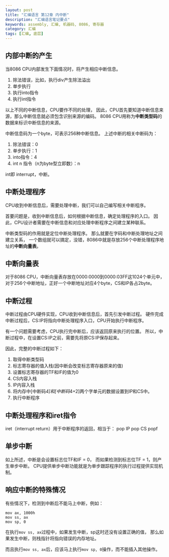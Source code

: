 ```yaml
---
layout: post
title: "汇编语言 第12章 内中断"
description: "汇编语言笔记要点"
keywords: assembly, 汇编, 机器码, 8086, 寄存器
category: 汇编
tags: [汇编, 底层]
---
```


## 内部中断的产生
当8086 CPU内部发生下面情况时，将产生相应中断信息。

1. 除法错误，比如，执行div产生除法溢出
2. 单步执行
3. 执行into指令
4. 执行int指令

以上不同的中断信息，CPU要作不同的处理，
因此，CPU首先要知道中断信息来源，那么中断信息就必须包含识别来源的编码。
8086 CPU用称为**中断类型码**的数据来标识中断信息的来源。

中断信息码为一个byte，可表示256种中断信息。
上述中断的相关中断码为：

1. 除法错误：0
2. 单步执行：1
3. into指令：4
4. int n 指令（n为byte型立即数）：n

int即 interrupt，中断。

## 中断处理程序
CPU收到中断信息后，需要处理中断，我们可以自己编写相关中断程序。

首要问题是，收到中断信息后，如何根据中断信息，确定处理程序的入口。
因此，CPU设计者需要在中断信息和对应处理中断程序之间建立某种联系。

中断类型码的作用就是定位中断处理程序。
那么就要在字码和中断处理地址之间建立关系，
一个数组就可以搞定，没错，8086中就是存放256个中断处理程序地址的**中断向量表**。

## 中断向量表
对于8086 CPU，中断向量表存放在0000:0000到0000:03FF这1024个单元中，
对于256个中断地址，正好一个中断地址对应4个byte，CS和IP各占2byte。

## 中断过程
中断过程由CPU硬件实现，CPU收到中断信息后，首先引发中断过程。
硬件完成中断过程后，CS:IP将指向中断处理程序入口，CPU开始执行中断程序。

有一个问题需要考虑，CPU执行完中断后，应该返回原来执行的位置。
所以，中断过程中，在设置CS:IP之前，需要先将原CS:IP保存起来。

因此，完整的中断过程如下：

1. 取得中断类型码
2. 标志寄存器的值入栈(因中断会改变标志寄存器原来的值)
3. 设置标志寄存器的TF和IF的值为0
4. CS内容入栈
5. IP内容入栈
6. 将内存中[中断码*4]和[中断码*4+2]两个字单元的数据设置到IP和CS中。
7. 执行中断程序

## 中断处理程序和iret指令
iret（interrupt return）用于中断程序的返回，相当于：
pop IP
pop CS
popf

## 单步中断
如上所述，中断是会设置标志位TF和IF = 0，
而如果检测到标志位TF = 1，则产生单步中断。
CPU提供单步中断功能就是为单步跟踪程序的执行过程提供实现机制。

## 响应中断的特殊情况
有些情况下，检测到中断后不能马上中断，例如：

    mov ax, 1000h
    mov ss, ax
    mov sp, 0

在执行`mov ss, ax`过程中，如果发生中断，sp这时还没有设置正确的值，
那么如果发生中断，则栈指针将指向错误的内存地址。

而且执行`mov ss, ax`后，应该马上执行`mov sp, 0`操作，而不能插入其他操作。

